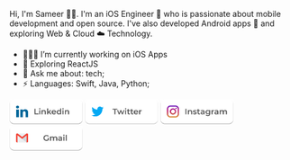 Hi, I'm Sameer 👋🏻. I'm an iOS Engineer  who is passionate about mobile development and open source. I've also developed Android apps 📱 and exploring Web & Cloud ☁️ Technology.

- 🧑🏻‍💻 I’m currently working on iOS Apps
- 🔭 Exploring ReactJS
- 💬 Ask me about: tech;
-  ⚡ Languages: Swift, Java, Python;

<a title="Linkedin Profile" href="https://www.linkedin.com/in/sameer-nawaz-linked/"><img alt="MY Linkedin Profile" src="https://github.com/sameersyd/templates/blob/master/linkedin_.png" width="130" /></a> <a title="Twitter Profile" href="https://twitter.com/syd_sameer"><img alt="MY Twitter Profile" src="https://github.com/sameersyd/templates/blob/master/twitter_.png" width="130" /></a> <a title="Instagram Profile" href="https://www.instagram.com/sameer_syd"><img alt="MY Insta Profile" src="https://github.com/sameersyd/templates/blob/master/instagram.png" width="130" /></a> <a title="Gmail" href="mailto:ishagupta2103@gmail.com"><img alt="Mail" src="https://github.com/sameersyd/templates/blob/master/gmail.png" width="130" /></a>

